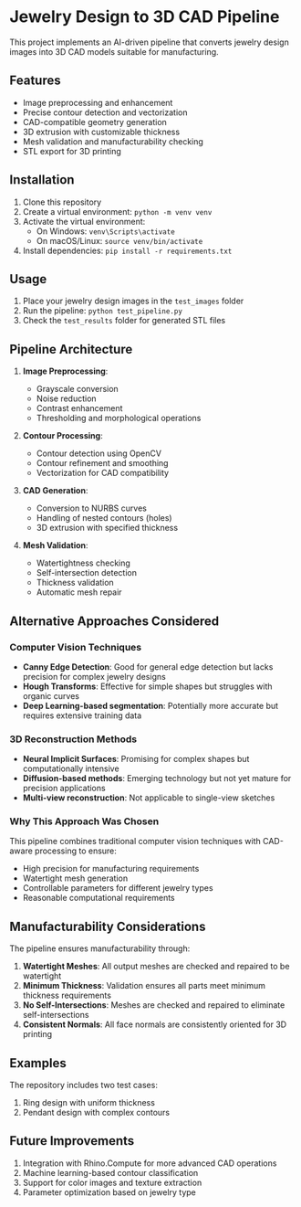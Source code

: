 # Jewelry Design to 3D CAD Pipeline

This project implements an AI-driven pipeline that converts jewelry design images into 3D CAD models suitable for manufacturing.

## Features

- Image preprocessing and enhancement
- Precise contour detection and vectorization
- CAD-compatible geometry generation
- 3D extrusion with customizable thickness
- Mesh validation and manufacturability checking
- STL export for 3D printing

## Installation

1. Clone this repository
2. Create a virtual environment: `python -m venv venv`
3. Activate the virtual environment:
   - On Windows: `venv\Scripts\activate`
   - On macOS/Linux: `source venv/bin/activate`
4. Install dependencies: `pip install -r requirements.txt`

## Usage

1. Place your jewelry design images in the `test_images` folder
2. Run the pipeline: `python test_pipeline.py`
3. Check the `test_results` folder for generated STL files

## Pipeline Architecture

1. **Image Preprocessing**: 
   - Grayscale conversion
   - Noise reduction
   - Contrast enhancement
   - Thresholding and morphological operations

2. **Contour Processing**:
   - Contour detection using OpenCV
   - Contour refinement and smoothing
   - Vectorization for CAD compatibility

3. **CAD Generation**:
   - Conversion to NURBS curves
   - Handling of nested contours (holes)
   - 3D extrusion with specified thickness

4. **Mesh Validation**:
   - Watertightness checking
   - Self-intersection detection
   - Thickness validation
   - Automatic mesh repair

## Alternative Approaches Considered

### Computer Vision Techniques
- **Canny Edge Detection**: Good for general edge detection but lacks precision for complex jewelry designs
- **Hough Transforms**: Effective for simple shapes but struggles with organic curves
- **Deep Learning-based segmentation**: Potentially more accurate but requires extensive training data

### 3D Reconstruction Methods
- **Neural Implicit Surfaces**: Promising for complex shapes but computationally intensive
- **Diffusion-based methods**: Emerging technology but not yet mature for precision applications
- **Multi-view reconstruction**: Not applicable to single-view sketches

### Why This Approach Was Chosen
This pipeline combines traditional computer vision techniques with CAD-aware processing to ensure:
- High precision for manufacturing requirements
- Watertight mesh generation
- Controllable parameters for different jewelry types
- Reasonable computational requirements

## Manufacturability Considerations

The pipeline ensures manufacturability through:

1. **Watertight Meshes**: All output meshes are checked and repaired to be watertight
2. **Minimum Thickness**: Validation ensures all parts meet minimum thickness requirements
3. **No Self-Intersections**: Meshes are checked and repaired to eliminate self-intersections
4. **Consistent Normals**: All face normals are consistently oriented for 3D printing

## Examples

The repository includes two test cases:
1. Ring design with uniform thickness
2. Pendant design with complex contours

## Future Improvements

1. Integration with Rhino.Compute for more advanced CAD operations
2. Machine learning-based contour classification
3. Support for color images and texture extraction
4. Parameter optimization based on jewelry type